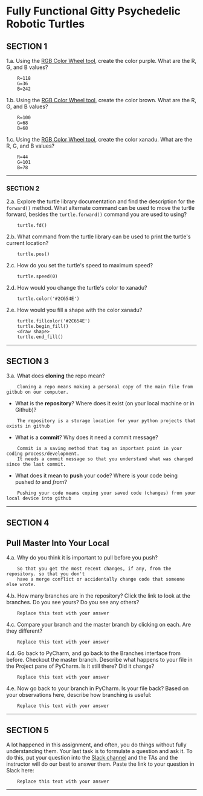 # Fully Functional Gitty Psychedelic Robotic Turtles

## SECTION 1

1.a. Using the [RGB Color Wheel tool](https://colorspire.com/rgb-color-wheel/), create the color purple. 
     What are the R, G, and B values?
     
```
    R=118
    G=36
    B=242
```

1.b. Using the [RGB Color Wheel tool](https://colorspire.com/rgb-color-wheel/), create the color brown. 
     What are the R, G, and B values? 

```
    R=100
    G=68
    B=68
```

1.c. Using the [RGB Color Wheel tool](https://colorspire.com/rgb-color-wheel/), create the color xanadu. 
     What are the R, G, and B values?

```
    R=44
    G=101
    B=78
```

---

### SECTION 2

2.a. Explore the turtle library documentation and find the description for the 
     `forward()` method. What alternate command can be used to move the turtle forward, 
     besides the `turtle.forward()` command you are used to using?

```
    turtle.fd()
```

2.b. What command from the turtle library can be used to print the turtle's current 
   location?
   
```
    turtle.pos()
```

2.c. How do you set the turtle's speed to maximum speed?
   
```
    turtle.speed(0)
```

2.d. How would you change the turtle's color to xanadu? 

```
    turtle.color('#2C654E')
```

2.e. How would you fill a shape with the color xanadu?

```
    turtle.fillcolor('#2C654E')
    turtle.begin_fill()
    <draw shape>
    turtle.end_fill()
```

---

## SECTION 3

3.a. What does **cloning** the repo mean?

```
    Cloning a repo means making a personal copy of the main file from gitbub on our computer.
```


- What is the **repository**? Where does it exist (on your local machine or in Github)?

```
    The repository is a storage location for your python projects that exists in github
```


- What is a **commit**? Why does it need a commit message?

```
    Commit is a saving method that tag an important point in your coding process/development. 
    It needs a commit message so that you understand what was changed since the last commit.
```


- What does it mean to **push** your code? Where is your code being pushed _to_ and _from_?

```
    Pushing your code means coping your saved code (changes) from your local device into github
```

---

## SECTION 4

## Pull Master Into Your Local

4.a. Why do you think it is important to pull before you push?

```
    So that you get the most recent changes, if any, from the repository. so that you don't 
    have a merge conflict or accidentally change code that someone else wrote.
```

4.b. How many branches are in the repository?
     Click the link to look at the branches. Do you see yours? Do you see any others? 

```
    Replace this text with your answer
```


4.c. Compare your branch and the master branch by clicking on each. Are they different?

```
    Replace this text with your answer
```


4.d. Go back to PyCharm, and go back to the Branches interface from before. Checkout the 
     master branch.
     Describe what happens to your file in the Project pane of PyCharm. Is it still 
     there? Did it change?

```
    Replace this text with your answer
```


4.e. Now go back to your branch in PyCharm. Is your file back? Based on your observations
     here, describe how branching is useful:

```
    Replace this text with your answer
```

---

## SECTION 5

A lot happened in this assignment, and often, you do things without fully understanding them. Your last task is to 
formulate a question and ask it. To do this, put your question into the [Slack channel](https://bereacs.slack.com/archives/C3QACGH8R) and the TAs and the 
instructor will do our best to answer them. Paste the link to your question in Slack here:

```
    Replace this text with your answer
```

---